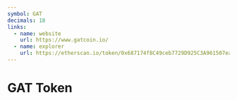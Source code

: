 ```yaml
---
symbol: GAT
decimals: 18
links:
  - name: website
    url: https://www.gatcoin.io/
  - name: explorer
    url: https://etherscan.io/token/0x687174f8C49ceb7729D925C3A961507ea4Ac7b28
---
```


# GAT Token
